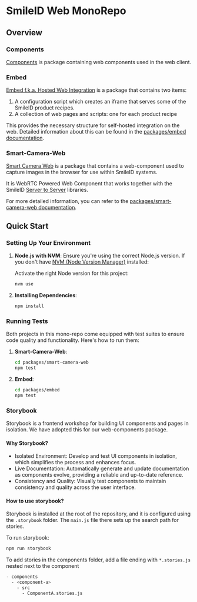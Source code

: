 
# SmileID Web MonoRepo

## Overview

### Components
[Components](packages/components) is package containing web components used in
the web client.

### Embed
[Embed f.k.a. Hosted Web Integration](packages/embed) is a package that contains two items:

1. A configuration script which creates an iframe that serves some of the
    SmileID product recipes.
2. A collection of web pages and scripts: one for each product recipe

This provides the necessary structure for self-hosted integration on the web.
Detailed information about this can be found in the [packages/embed documentation](./packages/embed/README.md).

### Smart-Camera-Web
[Smart Camera Web](packages/smart-camera-web) is a package that
contains a web-component used to capture images in the browser for use within
SmileID systems.

It is WebRTC Powered Web Component that works together with the
SmileID [Server to Server](https://docs.usesmileid.com/server-to-server) libraries.

For more detailed information, you can refer to the [packages/smart-camera-web documentation](./packages/smart-camera-web/README.md).

## Quick Start

### Setting Up Your Environment

1. **Node.js with NVM**: Ensure you're using the correct Node.js version.
   If you don't have [NVM (Node Version Manager)](https://github.com/nvm-sh/nvm) installed:

   Activate the right Node version for this project:

   ```sh
   nvm use
   ```

2. **Installing Dependencies**:

   ```sh
   npm install
   ```

### Running Tests

Both projects in this mono-repo come equipped with test suites to ensure code
quality and functionality. Here's how to run them:

1. **Smart-Camera-Web**:

   ```sh
   cd packages/smart-camera-web
   npm test
   ```

2. **Embed**:

   ```sh
   cd packages/embed
   npm test
   ```

### Storybook

Storybook is a frontend workshop for building UI components and pages in
isolation. We have adopted this for our web-components package.

#### Why Storybook?

- Isolated Environment: Develop and test UI components in isolation, which simplifies the process and enhances focus.
- Live Documentation: Automatically generate and update documentation as components evolve, providing a reliable and up-to-date reference.
- Consistency and Quality: Visually test components to maintain consistency and quality across the user interface.

#### How to use storybook?

Storybook is installed at the root of the repository, and it is configured using
the `.storybook` folder. The `main.js` file there sets up the search path for
stories.

To run storybook:

```sh
npm run storybook
```

To add stories in the components folder, add a file ending with `*.stories.js`
nested next to the component
```sh
- components
  - <component-a>
    - src
      - ComponentA.stories.js
```
